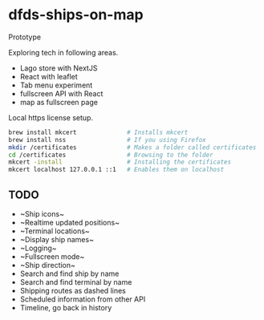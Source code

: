 # dfds-ships-on-map


Prototype

Exploring tech in following areas.

* Lago store with NextJS
* React with leaflet
* Tab menu experiment
* fullscreen API with React
* map as fullscreen page



Local https license setup.

```bash
brew install mkcert              # Installs mkcert
brew install nss                 # If you using Firefox
mkdir /certificates              # Makes a folder called certificates
cd /certificates                 # Browsing to the folder
mkcert -install                  # Installing the certificates
mkcert localhost 127.0.0.1 ::1   # Enables them on localhost
```

## TODO



- ~Ship icons~
- ~Realtime updated positions~
- ~Terminal locations~
- ~Display ship names~
- ~Logging~
- ~Fullscreen mode~
- ~Ship direction~
- Search and find ship by name
- Search and find terminal by name
- Shipping routes as dashed lines
- Scheduled information from other API
- Timeline, go back in history
